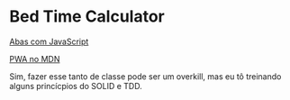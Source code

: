# Bed Time Calculator

[Abas com JavaScript](https://www.youtube.com/watch?v=sxPEmuW7aUg)

[PWA no MDN](https://developer.mozilla.org/en-US/docs/Web/Progressive_web_apps)

Sim, fazer esse tanto de classe pode ser um overkill,
mas eu tô treinando alguns princícpios do SOLID e TDD.
